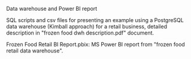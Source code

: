 Data warehouse and Power BI report

SQL scripts and csv files for presenting an example using a PostgreSQL data warehouse (Kimball approach) for a retail business, detailed description in "frozen food dwh description.pdf" document.

Frozen Food Retail BI Report.pbix: MS Power BI report from "frozen food retail data warehouse".
